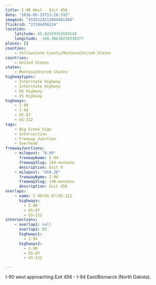 ```yaml
---
title: I-90 West - Exit 456
date: "2016-05-15T13:26:33Z"
imageid: "4335124211064581268"
flickrid: "27194456124"
location:
    latitude: 45.82459763585518
    longitude: -108.38639259338377
places: []
counties:
    - Yellowstone County|Montana|United States
countries:
    - United States
states:
    - Montana|United States
highwaytypes:
    - Interstate Highway
    - Interstate Highway
    - US Highway
    - US Highway
highways:
    - I-90
    - I-94
    - US-87
    - US-212
tags:
    - Big Green Sign
    - Intersection
    - Freeway Junction
    - Overhead
freewayJunctions:
    - milepost: "0.00"
      freewayName: I-94
      freewaySlug: i94-montana
      description: Exit 0
    - milepost: "454.26"
      freewayName: I-90
      freewaySlug: i90-montana
      description: Exit 456
overlaps:
    - name: I-90/US-87/US-212
      highways:
        - I-90
        - US-87
        - US-212
intersections:
    - overlap1: null
      overlap2: 85
      highways1:
        - I-94
      highways2:
        - I-90
        - US-87
        - US-212

---
```

I-90 west approaching Exit 456 - I-94 East/Bismarck (North Dakota).